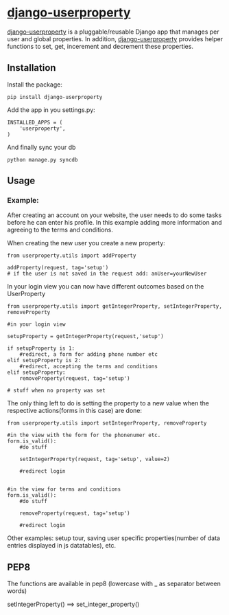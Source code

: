 # [django-userproperty](https://github.com/arteria/django-userproperty)

[django-userproperty](https://github.com/arteria/django-userproperty) is a pluggable/reusable Django app that manages per user and global properties. In addition, 
[django-userproperty](https://github.com/arteria/django-userproperty) provides helper functions to set, get, incerement and decrement these properties.

 

## Installation

Install the package:

    pip install django-userproperty
    
Add the app in you settings.py:

    INSTALLED_APPS = (
        'userproperty',
    )

And finally sync your db

    python manage.py syncdb

## Usage

### Example: 



After creating an account on your website, the user needs to do some tasks before he can enter his profile. In this example adding more information and agreeing to the terms and conditions.

When creating the new user you create a new property:

    from userproperty.utils import addProperty
    
    addProperty(request, tag='setup') 
    # if the user is not saved in the request add: anUser=yourNewUser
    
In your login view you can now have different outcomes based on the UserProperty

    from userproperty.utils import getIntegerProperty, setIntegerProperty, removeProperty

    #in your login view
    
    setupProperty = getIntegerProperty(request,'setup')
    
    if setupProperty is 1:
        #redirect, a form for adding phone number etc
    elif setupProperty is 2:
        #redirect, accepting the terms and conditions
    elif setupProperty:
        removeProperty(request, tag='setup')
    
    # stuff when no property was set
    
The only thing left to do is setting the property to a new value when the respective actions(forms in this case) are done:

    from userproperty.utils import setIntegerProperty, removeProperty

    #in the view with the form for the phonenumer etc.
    form.is_valid():
        #do stuff
        
        setIntegerProperty(request, tag='setup', value=2)
        
        #redirect login
        
        
    #in the view for terms and conditions
    form.is_valid():
        #do stuff
        
        removeProperty(request, tag='setup')
        
        #redirect login

Other examples: setup tour, saving user specific properties(number of data entries displayed in js datatables), etc.

## PEP8

The functions are available in pep8 (lowercase with _ as separator between words)

setIntegerProperty() ==> set_integer_property()
